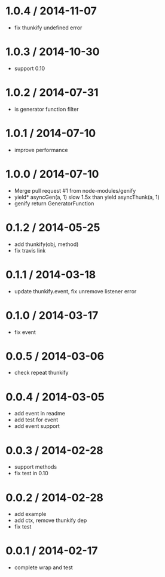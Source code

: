
1.0.4 / 2014-11-07
==================

  * fix thunkify undefined error

1.0.3 / 2014-10-30
==================

  * support 0.10

1.0.2 / 2014-07-31
==================

  * is generator function filter

1.0.1 / 2014-07-10
==================

 * improve performance

1.0.0 / 2014-07-10
==================

  * Merge pull request #1 from node-modules/genify
  * yield* asyncGen(a, 1) slow 1.5x than yield asyncThunk(a, 1)
  * genify return GeneratorFunction

0.1.2 / 2014-05-25
==================

  * add thunkify(obj, method)
  * fix travis link

0.1.1 / 2014-03-18
==================

  * update thunkify.event, fix unremove listener error

0.1.0 / 2014-03-17
==================

  * fix event

0.0.5 / 2014-03-06
==================

  * check repeat thunkify

0.0.4 / 2014-03-05
==================

  * add event in readme
  * add test for event
  * add event support

0.0.3 / 2014-02-28
==================

  * support methods
  * fix test in 0.10

0.0.2 / 2014-02-28
==================

  * add example
  * add ctx, remove thunkify dep
  * fix test

0.0.1 / 2014-02-17
==================

  * complete wrap and test

